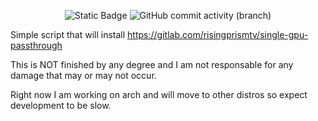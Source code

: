 <p align="center">
  <img alt="Static Badge" src="https://img.shields.io/badge/Ready_for_use:-NO-red">
  <img alt="GitHub commit activity (branch)" src="https://img.shields.io/github/commit-activity/t/firebadnofire/Single-GPU-Passthrough-installer">
</p>


Simple script that will install https://gitlab.com/risingprismtv/single-gpu-passthrough

This is NOT finished by any degree and I am not responsable for any damage that may or may not occur.

Right now I am working on arch and will move to other distros so expect development to be slow.
